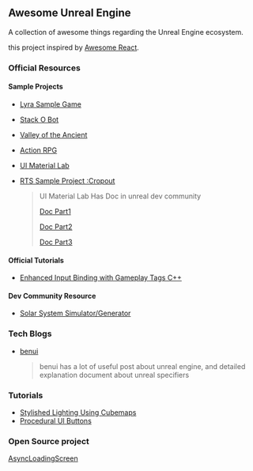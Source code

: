 ## **Awesome Unreal Engine**

A collection of awesome things regarding the Unreal Engine ecosystem.

this project inspired by [Awesome React](https://github.com/enaqx/awesome-react).

### Official Resources

#### Sample Projects

- [Lyra Sample Game](https://www.unrealengine.com/marketplace/en-US/product/lyra)
- [Stack O Bot](https://www.unrealengine.com/marketplace/en-US/product/stack-o-bot)
- [Valley of the Ancient](https://www.unrealengine.com/marketplace/en-US/product/ancient-game-01)
- [Action RPG](https://www.unrealengine.com/marketplace/en-US/product/action-rpg-01)
- [UI Material Lab](https://www.unrealengine.com/marketplace/en-US/product/ui-material-lab)
- [RTS Sample Project :Cropout](https://www.unrealengine.com/marketplace/en-US/product/cropout-sample-project)

  > UI Material Lab Has Doc in unreal dev community
  >
  > [Doc Part1](https://dev.epicgames.com/community/learning/tutorials/Wz8V/unreal-engine-intuitive-material-building-with-the-ui-material-lab-part-1)
  >
  > [Doc Part2](https://dev.epicgames.com/community/learning/tutorials/pPWY/unreal-engine-intuitive-material-building-with-the-ui-material-lab-part-2)
  >
  > [Doc Part3](https://dev.epicgames.com/community/learning/tutorials/bXXJ/unreal-engine-intuitive-material-building-with-the-ui-material-lab-part-3)

#### Official Tutorials

- [Enhanced Input Binding with Gameplay Tags C++](https://dev.epicgames.com/community/learning/tutorials/aqrD/unreal-engine-enhanced-input-binding-with-gameplay-tags-c)

#### Dev Community Resource

- [Solar System Simulator/Generator](https://forums.unrealengine.com/t/solar-system-simulator-generator/62571?u=riccici)

### Tech Blogs

- [benui](https://benui.ca/)
  > benui has a lot of useful post about unreal engine, and detailed explanation document about unreal specifiers

### Tutorials

- [Stylished Lighting Using Cubemaps](https://dev.epicgames.com/community/learning/tutorials/YzWm/unreal-engine-stylished-lighting-using-cubemaps)
- [Procedural UI Buttons](https://dev.epicgames.com/community/learning/tutorials/kMPm/unreal-engine-procedural-ui-buttons)

### Open Source project

[AsyncLoadingScreen](https://github.com/truong-bui/AsyncLoadingScreen)
